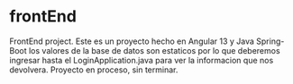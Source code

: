 # frontEnd
FrontEnd project.
Este es un proyecto hecho en Angular 13 y Java Spring-Boot
los valores de la base de datos son estaticos por lo que deberemos ingresar hasta el LoginApplication.java para ver la informacion que nos devolvera.
Proyecto en proceso, sin terminar.
